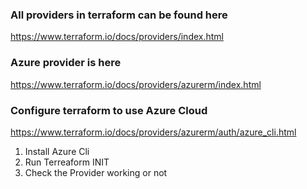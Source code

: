 ### All providers in terraform can be found here 

https://www.terraform.io/docs/providers/index.html

### Azure provider is here 

https://www.terraform.io/docs/providers/azurerm/index.html

### Configure terraform to use Azure Cloud 

https://www.terraform.io/docs/providers/azurerm/auth/azure_cli.html

1. Install Azure Cli 
2. Run Terreaform INIT 
3. Check the Provider working or not